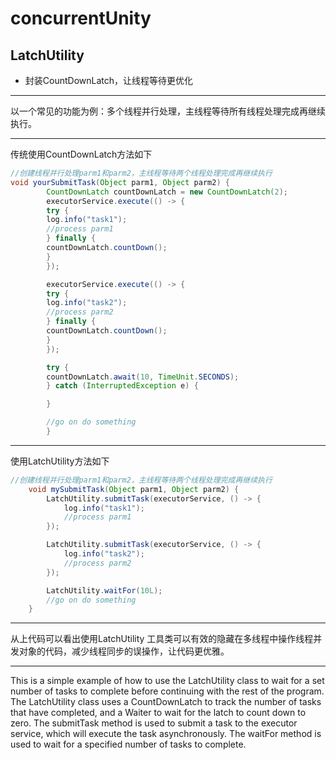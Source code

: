 # concurrentUnity
 
## LatchUtility
- 封装CountDownLatch，让线程等待更优化

_________________
以一个常见的功能为例：多个线程并行处理，主线程等待所有线程处理完成再继续执行。
_________________
传统使用CountDownLatch方法如下
```java
//创建线程并行处理parm1和parm2，主线程等待两个线程处理完成再继续执行
void yourSubmitTask(Object parm1, Object parm2) {
        CountDownLatch countDownLatch = new CountDownLatch(2);
        executorService.execute(() -> {
        try {
        log.info("task1");
        //process parm1
        } finally {
        countDownLatch.countDown();
        }
        });

        executorService.execute(() -> {
        try {
        log.info("task2");
        //process parm2
        } finally {
        countDownLatch.countDown();
        }
        });

        try {
        countDownLatch.await(10, TimeUnit.SECONDS);
        } catch (InterruptedException e) {

        }

        //go on do something
        }
```

_________________
使用LatchUtility方法如下
```java
//创建线程并行处理parm1和parm2，主线程等待两个线程处理完成再继续执行
    void mySubmitTask(Object parm1, Object parm2) {
        LatchUtility.submitTask(executorService, () -> {
            log.info("task1");
            //process parm1
        });

        LatchUtility.submitTask(executorService, () -> {
            log.info("task2");
            //process parm2
        });

        LatchUtility.waitFor(10L);
        //go on do something
    }
```
_________________
从上代码可以看出使用LatchUtility 工具类可以有效的隐藏在多线程中操作线程并发对象的代码，减少线程同步的误操作，让代码更优雅。

_________________
This is a simple example of how to use the LatchUtility class to wait for a set number of tasks to complete before continuing with the rest of the program. The LatchUtility class uses a CountDownLatch to track the number of tasks that have completed, and a Waiter to wait for the latch to count down to zero. The submitTask method is used to submit a task to the executor service, which will execute the task asynchronously. The waitFor method is used to wait for a specified number of tasks to complete.

